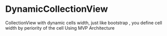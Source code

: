 # DynamicCollectionView
CollectionView with dynamic cells width, just like bootstrap , you define cell width by periority of the cell
Using MVP Architecture
